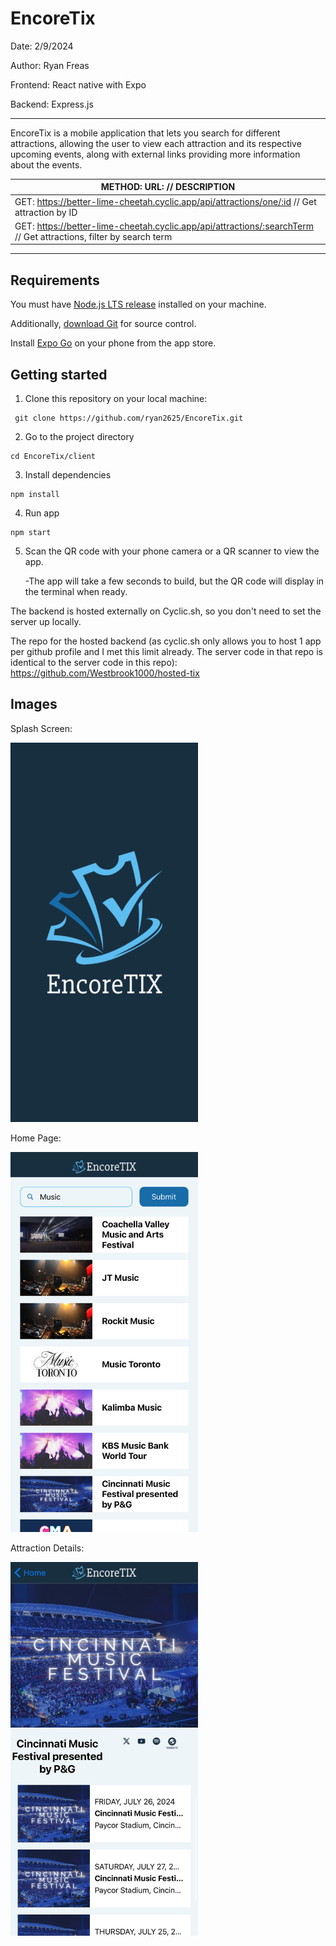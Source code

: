 # EncoreTix

Date: 2/9/2024

Author: Ryan Freas

Frontend: React native with Expo 

Backend: Express.js

<hr/>

EncoreTix is a mobile application that lets you search for different attractions, allowing the user to view each attraction and its respective upcoming events, along with external links providing more information about the events.

| METHOD:    URL:                                        // DESCRIPTION                                    |
|---------------------------------------------------------------------------------------------------------------------|
| GET:  https://better-lime-cheetah.cyclic.app/api/attractions/one/:id      // Get attraction by ID                   |
| GET:  https://better-lime-cheetah.cyclic.app/api/attractions/:searchTerm  // Get attractions, filter by search term |

<hr/>

## Requirements

You must have [Node.js LTS release](https://nodejs.org/en/) installed on your machine.


Additionally, [download Git](https://git-scm.com/) for source control.


Install [Expo Go](https://expo.dev/client) on your phone from the app store.

## Getting started

1. Clone this repository on your local machine: 

```
 git clone https://github.com/ryan2625/EncoreTix.git
```

2. Go to the project directory

```
cd EncoreTix/client
```

3. Install dependencies

```
npm install
```

4. Run app

```
npm start
```

5. Scan the QR code with your phone camera or a QR scanner to view the app.
   
   -The app will take a few seconds to build, but the QR code will display in the terminal when ready.


The backend is hosted externally on Cyclic.sh, so you don't need to set the server up locally.

The repo for the hosted backend (as cyclic.sh only allows you to host 1 app per github profile and I met this limit already. The server code in that repo is identical to the server code in this repo): https://github.com/Westbrook1000/hosted-tix

## Images

Splash Screen: 

<img src="encore2.jpg" alt="Encore2" width="300"/>

Home Page:

<img src="encore3.jpg" alt="Encore3" width="300"/>

Attraction Details:

<img src="encore1.jpg" alt="Encore1" width="300"/>
